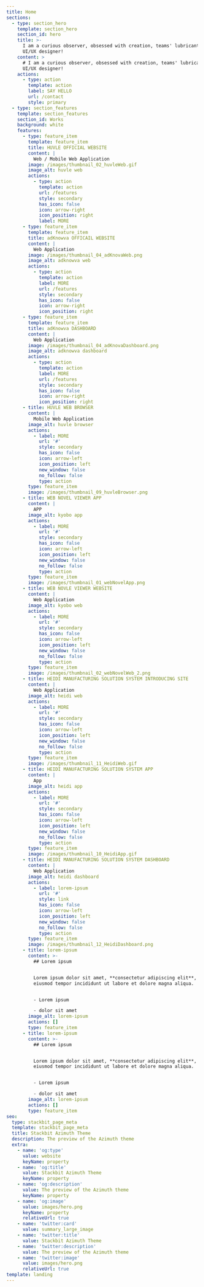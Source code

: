```yaml
---
title: Home
sections:
  - type: section_hero
    template: section_hero
    section_id: hero
    title: >-
      I am a curious observer, obsessed with creation, teams' lubricant, and a
      UI/UX designer!
    content: >
      # I am a curious observer, obsessed with creation, teams' lubricant, and a
      UI/UX designer!
    actions:
      - type: action
        template: action
        label: SAY HELLO
        url: /contact
        style: primary
  - type: section_features
    template: section_features
    section_id: Works
    background: white
    features:
      - type: feature_item
        template: feature_item
        title: HUVLE OFFICIAL WEBSITE
        content: |
          Web / Mobile Web Application
        image: /images/thumbnail_02_huvleWeb.gif
        image_alt: huvle web
        actions:
          - type: action
            template: action
            url: /features
            style: secondary
            has_icon: false
            icon: arrow-right
            icon_position: right
            label: MORE
      - type: feature_item
        template: feature_item
        title: adKnowva OFFICAIL WEBSITE
        content: |
          Web Application
        image: /images/thumbnail_04_adKnovaWeb.png
        image_alt: adknowva web
        actions:
          - type: action
            template: action
            label: MORE
            url: /features
            style: secondary
            has_icon: false
            icon: arrow-right
            icon_position: right
      - type: feature_item
        template: feature_item
        title: adKnowva DASHBOARD
        content: |
          Web Application
        image: /images/thumbnail_04_adKnovaDashboard.png
        image_alt: adknowva dashboard
        actions:
          - type: action
            template: action
            label: MORE
            url: /features
            style: secondary
            has_icon: false
            icon: arrow-right
            icon_position: right
      - title: HUVLE WEB BROWSER
        content: |
          Mobile Web Application
        image_alt: huvle browser
        actions:
          - label: MORE
            url: '#'
            style: secondary
            has_icon: false
            icon: arrow-left
            icon_position: left
            new_window: false
            no_follow: false
            type: action
        type: feature_item
        image: /images/thumbnail_09_huvleBrowser.png
      - title: WEB NOVEL VIEWER APP
        content: |
          APP
        image_alt: kyobo app
        actions:
          - label: MORE
            url: '#'
            style: secondary
            has_icon: false
            icon: arrow-left
            icon_position: left
            new_window: false
            no_follow: false
            type: action
        type: feature_item
        image: /images/thumbnail_01_webNovelApp.png
      - title: WEB NOVLE VIEWER WEBSITE
        content: |
          Web Application
        image_alt: kyobo web
        actions:
          - label: MORE
            url: '#'
            style: secondary
            has_icon: false
            icon: arrow-left
            icon_position: left
            new_window: false
            no_follow: false
            type: action
        type: feature_item
        image: /images/thumbnail_02_webNovelWeb_2.png
      - title: HEIDI MANUFACTURING SOLUTION SYSTEM INTRODUCING SITE
        content: |
          Web Application
        image_alt: heidi web
        actions:
          - label: MORE
            url: '#'
            style: secondary
            has_icon: false
            icon: arrow-left
            icon_position: left
            new_window: false
            no_follow: false
            type: action
        type: feature_item
        image: /images/thumbnail_11_HeidiWeb.gif
      - title: HEIDI MANUFACTURING SOLUTION SYSTEM APP
        content: |
          App
        image_alt: heidi app
        actions:
          - label: MORE
            url: '#'
            style: secondary
            has_icon: false
            icon: arrow-left
            icon_position: left
            new_window: false
            no_follow: false
            type: action
        type: feature_item
        image: /images/thumbnail_10_HeidiApp.gif
      - title: HEIDI MANUFACTURING SOLUTION SYSTEM DASHBOARD
        content: |
          Web Application
        image_alt: heidi dashboard
        actions:
          - label: lorem-ipsum
            url: '#'
            style: link
            has_icon: false
            icon: arrow-left
            icon_position: left
            new_window: false
            no_follow: false
            type: action
        type: feature_item
        image: /images/thumbnail_12_HeidiDashboard.png
      - title: lorem-ipsum
        content: >-
          ## Lorem ipsum


          Lorem ipsum dolor sit amet, **consectetur adipiscing elit**, sed do
          eiusmod tempor incididunt ut labore et dolore magna aliqua.


          - Lorem ipsum

          - dolor sit amet
        image_alt: lorem-ipsum
        actions: []
        type: feature_item
      - title: lorem-ipsum
        content: >-
          ## Lorem ipsum


          Lorem ipsum dolor sit amet, **consectetur adipiscing elit**, sed do
          eiusmod tempor incididunt ut labore et dolore magna aliqua.


          - Lorem ipsum

          - dolor sit amet
        image_alt: lorem-ipsum
        actions: []
        type: feature_item
seo:
  type: stackbit_page_meta
  template: stackbit_page_meta
  title: Stackbit Azimuth Theme
  description: The preview of the Azimuth theme
  extra:
    - name: 'og:type'
      value: website
      keyName: property
    - name: 'og:title'
      value: Stackbit Azimuth Theme
      keyName: property
    - name: 'og:description'
      value: The preview of the Azimuth theme
      keyName: property
    - name: 'og:image'
      value: images/hero.png
      keyName: property
      relativeUrl: true
    - name: 'twitter:card'
      value: summary_large_image
    - name: 'twitter:title'
      value: Stackbit Azimuth Theme
    - name: 'twitter:description'
      value: The preview of the Azimuth theme
    - name: 'twitter:image'
      value: images/hero.png
      relativeUrl: true
template: landing
---
```

